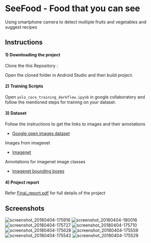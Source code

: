 # SeeFood - Food that you can see
Using smartphone camera to detect multiple fruits and vegetables and suggest recipes

## Instructions
#### 1) Downloading the project

Clone the this Repository :

Open the cloned folder in Android Studio and then build project.

#### 2) Training Scripts

Open `yolo_coco_training_darkflow.ipynb` in google collaboratory and follow the mentioned steps for training on your dataset.

#### 3) Dataset

Follow the instructions to get the links to images and their annotations
- [Google open images dataset](https://github.com/openimages/dataset)

Images from imagenet
- [Imagenet](http://www.image-net.org/)

Annotations for imagenet image classes
- [Imagenet bounding boxes](http://image-net.org/api/text/imagenet.bbox.obtain_synset_wordlist)

#### 4) Project report

Refer [Final_report.pdf](Final_report.pdf) for full details of the project

## Screenshots

![screenshot_20180404-175916](https://user-images.githubusercontent.com/16475754/39173891-a27d0aea-47c3-11e8-92c9-25ad73b68a51.jpg)
![screenshot_20180404-180016](https://user-images.githubusercontent.com/16475754/39173892-a2e279ac-47c3-11e8-97e6-ded60fb79651.jpg)
![screenshot_20180404-175727](https://user-images.githubusercontent.com/16475754/39173895-a3247212-47c3-11e8-9d05-314aea88dce0.jpg)
![screenshot_20180404-175710](https://user-images.githubusercontent.com/16475754/39173896-a374b614-47c3-11e8-83e3-799c286e105e.jpg)
![screenshot_20180404-175628](https://user-images.githubusercontent.com/16475754/39173898-a3b92d3a-47c3-11e8-9021-60c25bd4bff8.jpg)
![screenshot_20180404-175559](https://user-images.githubusercontent.com/16475754/39173899-a3f82792-47c3-11e8-9c2a-9bae63e2a930.jpg)
![screenshot_20180404-175542](https://user-images.githubusercontent.com/16475754/39173900-a442dbfc-47c3-11e8-91b5-54f1d46f8040.jpg)
![screenshot_20180404-175529](https://user-images.githubusercontent.com/16475754/39173901-a485b738-47c3-11e8-9af5-6730bd042a6f.jpg)

